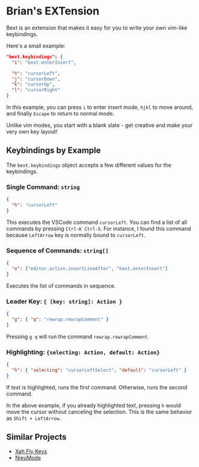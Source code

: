 # Brian's EXTension

Bext is an extension that makes it easy for you to write your own vim-like keybindings.

Here's a small example:

```json
"bext.keybindings": {
  "i": "bext.enterInsert",

  "h": "cursorLeft",
  "j": "cursorDown",
  "k": "cursorUp",
  "l": "cursorRight"
}
```

In this example,
you can press `i` to enter insert mode,
`hjkl` to move around,
and finally `Escape` to return to normal mode.

Unlike vim modes, you start with a blank slate - get creative and make your very own key layout!

## Keybindings by Example

The `bext.keybindings` object accepts a few different values for the keybindings.

### Single Command: `string`

```json
{
  "h": "cursorLeft"
}
```

This executes the VSCode command `cursorLeft`.
You can find a list of all commands by pressing `Ctrl-K Ctrl-S`.
For instance, I found this command because `LeftArrow` key is normally bound to `cursorLeft`.

### Sequence of Commands: `string[]`

```json
{
  "o": ["editor.action.insertLineAfter", "bext.enterInsert"]
}
```

Executes the list of commands in sequence.

### Leader Key: `{ [key: string]: Action }`

```json
{
  "g": { "q": "rewrap.rewrapComment" }
}
```

Pressing `g q` will run the command `rewrap.rewrapComment`.

### Highlighting: `{selecting: Action, default: Action}`

```json
{
  "h": { "selecting": "cursorLeftSelect", "default": "cursorLeft" }
}
```

If text is highlighted, runs the first command.
Otherwise, runs the second command.

In the above example,
if you already highlighted text,
pressing `h` would move the cursor without canceling the selection.
This is the same behavior as `Shift + LeftArrow`.

## Similar Projects

- [Xah Fly Keys](http://ergoemacs.org/misc/ergoemacs_vi_mode.html)
- [NieuMode](https://github.com/appledelhi/neiumode)
